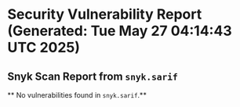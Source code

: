 # Security Vulnerability Report (Generated: Tue May 27 04:14:43 UTC 2025)


## Snyk Scan Report from `snyk.sarif`
** No vulnerabilities found in `snyk.sarif`.**
